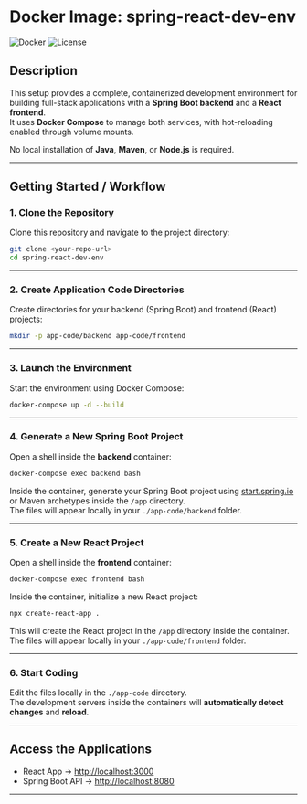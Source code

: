 # Docker Image: spring-react-dev-env

![Docker](https://img.shields.io/badge/Docker-Compose-blue)
![License](https://img.shields.io/badge/License-MIT-green)

##  Description

This setup provides a complete, containerized development environment for building full-stack applications with a **Spring Boot backend** and a **React frontend**.  
It uses **Docker Compose** to manage both services, with hot-reloading enabled through volume mounts.  

No local installation of **Java**, **Maven**, or **Node.js** is required.

---

##  Getting Started / Workflow

### 1. Clone the Repository
Clone this repository and navigate to the project directory:

```bash
git clone <your-repo-url>
cd spring-react-dev-env
```

---

### 2. Create Application Code Directories
Create directories for your backend (Spring Boot) and frontend (React) projects:

```bash
mkdir -p app-code/backend app-code/frontend
```

---

### 3. Launch the Environment
Start the environment using Docker Compose:

```bash
docker-compose up -d --build
```

---

### 4. Generate a New Spring Boot Project
Open a shell inside the **backend** container:

```bash
docker-compose exec backend bash
```

Inside the container, generate your Spring Boot project using [start.spring.io](https://start.spring.io) or Maven archetypes inside the `/app` directory.  
The files will appear locally in your `./app-code/backend` folder.

---

### 5. Create a New React Project
Open a shell inside the **frontend** container:

```bash
docker-compose exec frontend bash
```

Inside the container, initialize a new React project:

```bash
npx create-react-app .
```

This will create the React project in the `/app` directory inside the container.  
The files will appear locally in your `./app-code/frontend` folder.

---

### 6. Start Coding 
Edit the files locally in the `./app-code` directory.  
The development servers inside the containers will **automatically detect changes** and **reload**.

---

## Access the Applications

- React App → [http://localhost:3000](http://localhost:3000)  
- Spring Boot API → [http://localhost:8080](http://localhost:8080)  

---
